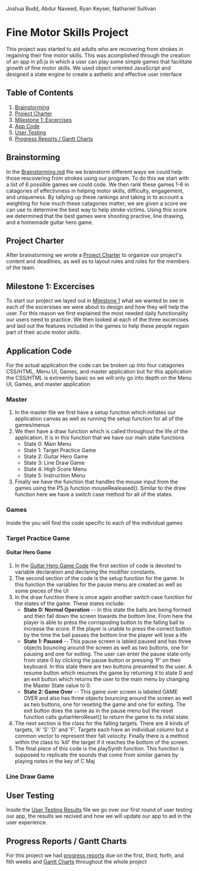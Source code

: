 Joshua Budd, Abdur Naveed, Ryan Keyser, Nathaniel Sullivan

# Fine Motor Skills Project

This project was started to aid adults who are recovering from strokes in regaining their fine motor skills. This was acomplished through the creation of an app in p5.js in which a user can play some simple games that facilitate growth of fine motor skills. We used object oriented JavaScript and designed a state engine to create a asthetic and effective user interface

## Table of Contents
1. [Brainstorming](https://github.com/nqsullivan/Fine-motor-skills-project/new/main?readme=1#brainstorming)
2. [Project Charter](https://github.com/nqsullivan/Fine-motor-skills-project/new/main?readme=1#project-charter)
3. [Milestone 1: Excercises](https://github.com/nqsullivan/Fine-motor-skills-project/new/main?readme=1#Milestone-1--Excercises)
4. [App Code](https://github.com/nqsullivan/Fine-motor-skills-project/new/main?readme=1#App-Code)
5. [User Testing](https://github.com/nqsullivan/Fine-motor-skills-project/new/main?readme=1#User-Testing)
6. [Progress Reports / Gantt Charts](https://github.com/nqsullivan/Fine-motor-skills-project/new/main?readme=1#progress-reports--gantt-charts)

## Brainstorming
In the [Brainstorming.md](https://github.com/nqsullivan/Fine-motor-skills-project/blob/main/Brianstorming.md) file we brainstorm different ways we could help those rescovering from strokes using our program. To do this we start with a list of 6 possible games we could code. We then rank these games 1-6 in catagories of effectivness in helping motor skills, difficulty, engagement, and uniqueness. By tallying up these rankings and taking in to account a weighting for how much these catagories matter, we are given a score we can use to determine the best way to help stroke victims. Using this score we determined that the best games were shooting practive, line drawing, and a homemade guitar hero game.

## Project Charter
After brainstorming we wrote a [Project Charter](https://github.com/nqsullivan/Fine-motor-skills-project/blob/main/Charter.md) to organize our project's content and deadlines, as well as to layout rules and roles for the members of the team.

## Milestone 1: Excercises
To start our project we layed out in [Milestone 1](https://github.com/nqsullivan/Fine-motor-skills-project/blob/main/Exercises%20Milestone%201.md) what we wanted to see in each of the excersises we were about to design and how they will help the user. For this reason we first explained the most needed daily functionality our users need to practice. We then looked at each of the three excercises and laid out the features included in the games to help these people regain part of their acute motor skills.

## Application Code
For the actual application the code can be broken up into four catagories CSS/HTML, Menu UI, Games, and master application but for this application the CSS/HTML is extreemly basic so we will only go into depth on the Menu UI, Games, and master application

### Master
1. In the master file we first have a setup function which initiates our application canvas as well as running the setup function for all of the games/menus
2. We then have a draw function which is called throughout the life of the application. It is in this function that we have our main state functions
    - State 0: Main Menu
    - State 1: Target Practice Game
    - State 2: Guitar Hero Game
    - State 3: Line Draw Game
    - State 4: High Score Menu
    - State 5: Instruction Menu
3. Finally we have the function that handles the mouse input from the games using the P5.js function mouseRealeased(). Similar to the draw function here we have a switch case method for all of the states.

### Games
Inside the you will find the code specific to each of the individual games

### Target Practice Game

#### Guitar Hero Game
1. In the [Guitar Hero Game Code](https://github.com/nqsullivan/Fine-motor-skills-project/blob/main/Program/Guitar%20Hero%20Game/guitarHero.js) the first section of code is devoted to variable declaration and declaring the modifier constants.
2. The second section of the code is the setup function for the game. In this function the variables for the pause menu are created as well as some pieces of the UI
3. In the draw function there is once again another switch case function for the states of the game. These states include:
    -  **State 0: Normal Operation** -- In this state the balls are being formed and then fall down the screen towards the bottom line. From here the player is able to press the corrispoding button to the falling ball to increase the score. If the player is unable to press the correct button by the time the ball passes the bottom line the player will lose a life
    -  **State 1: Paused** -- This pause screen is labled paused and has three objects bouncing around the screen as well as two buttons, one for pausing and one for exiting. The user can enter the pause state only from state 0 by clicking the pause button or pressing 'P' on their keyboard. In this state there are two buttons presented to the user. A resume button which resumes the game by returning it to state 0 and an exit button which returns the user to the main menu by changing the Master State value to 0.
    -  **State 2: Game Over** -- This game over screen is labeled GAME OVER and also has three objects bouncing around the screen as well as two buttons, one for reseting the game and one for exiting. The exit button does the same as in the pause menu but the reset function calls gutiarHeroReset() to return the game to its inital state.
4. The next section is the class for the falling targets. There are 4 kinds of targets, 'A' 'S' 'D' and 'F'. Targets each have an individual column but a common vector to represent their fall velocity. Finally there is a method within the class to 'kill' the target if it reaches the bottom of the screen.
5. The final piece of this code is the playSynth function. This function is supposed to replicate the sounds that come from similar games by playing notes in the key of C Maj

### Line Draw Game

## User Testing
Inside the [User Testing Results](https://github.com/nqsullivan/Fine-motor-skills-project/blob/main/User%20Testing%20Results.md) file we go over our first round of user testing our app, the results we recived and how we will update our app to aid in the user experience.

## Progress Reports / Gantt Charts
For this project we had [progress reports](https://github.com/nqsullivan/Fine-motor-skills-project/tree/main/Progress%20Reports) due on the first, third, forth, and fith weeks and [Gantt Charts](https://github.com/nqsullivan/Fine-motor-skills-project/blob/main/Gantt%20Charts.pdf) throughout the whole project
